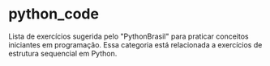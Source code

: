 # python_code
Lista de exercícios sugerida pelo "PythonBrasil" para praticar conceitos iniciantes em programação. Essa categoria está relacionada a exercícios de estrutura sequencial em Python.
